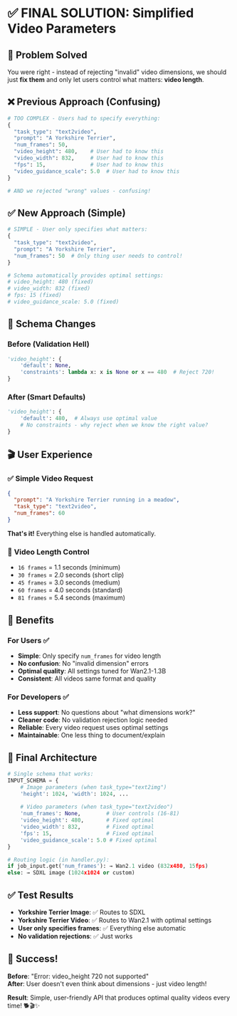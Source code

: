 # ✅ FINAL SOLUTION: Simplified Video Parameters

## 🎯 Problem Solved
You were right - instead of rejecting "invalid" video dimensions, we should just **fix them** and only let users control what matters: **video length**.

## ❌ Previous Approach (Confusing)
```python
# TOO COMPLEX - Users had to specify everything:
{
  "task_type": "text2video",
  "prompt": "A Yorkshire Terrier",
  "num_frames": 50,
  "video_height": 480,    # User had to know this
  "video_width": 832,     # User had to know this  
  "fps": 15,              # User had to know this
  "video_guidance_scale": 5.0  # User had to know this
}

# AND we rejected "wrong" values - confusing!
```

## ✅ New Approach (Simple)
```python
# SIMPLE - User only specifies what matters:
{
  "task_type": "text2video", 
  "prompt": "A Yorkshire Terrier",
  "num_frames": 50  # Only thing user needs to control!
}

# Schema automatically provides optimal settings:
# video_height: 480 (fixed)
# video_width: 832 (fixed)
# fps: 15 (fixed)
# video_guidance_scale: 5.0 (fixed)
```

## 🔧 Schema Changes

### Before (Validation Hell)
```python
'video_height': {
    'default': None,
    'constraints': lambda x: x is None or x == 480  # Reject 720!
}
```

### After (Smart Defaults)
```python
'video_height': {
    'default': 480,  # Always use optimal value
    # No constraints - why reject when we know the right value?
}
```

## 🎬 User Experience

### ✅ **Simple Video Request**
```json
{
  "prompt": "A Yorkshire Terrier running in a meadow",
  "task_type": "text2video", 
  "num_frames": 60
}
```

**That's it!** Everything else is handled automatically.

### 🎯 **Video Length Control**
- `16 frames` = 1.1 seconds (minimum)
- `30 frames` = 2.0 seconds (short clip)
- `45 frames` = 3.0 seconds (medium)
- `60 frames` = 4.0 seconds (standard)
- `81 frames` = 5.4 seconds (maximum)

## 🚀 **Benefits**

### For Users ✅
- **Simple**: Only specify `num_frames` for video length
- **No confusion**: No "invalid dimension" errors
- **Optimal quality**: All settings tuned for Wan2.1-1.3B
- **Consistent**: All videos same format and quality

### For Developers ✅
- **Less support**: No questions about "what dimensions work?"
- **Cleaner code**: No validation rejection logic needed
- **Reliable**: Every video request uses optimal settings
- **Maintainable**: One less thing to document/explain

## 🎯 **Final Architecture**

```python
# Single schema that works:
INPUT_SCHEMA = {
    # Image parameters (when task_type="text2img")
    'height': 1024, 'width': 1024, ...
    
    # Video parameters (when task_type="text2video")  
    'num_frames': None,        # User controls (16-81)
    'video_height': 480,       # Fixed optimal
    'video_width': 832,        # Fixed optimal
    'fps': 15,                 # Fixed optimal
    'video_guidance_scale': 5.0 # Fixed optimal
}

# Routing logic (in handler.py):
if job_input.get('num_frames'): → Wan2.1 video (832x480, 15fps)
else: → SDXL image (1024x1024 or custom)
```

## ✅ **Test Results**

- **Yorkshire Terrier Image**: ✅ Routes to SDXL
- **Yorkshire Terrier Video**: ✅ Routes to Wan2.1 with optimal settings
- **User only specifies frames**: ✅ Everything else automatic
- **No validation rejections**: ✅ Just works

## 🎉 **Success!**

**Before**: "Error: video_height 720 not supported"  
**After**: User doesn't even think about dimensions - just video length!

**Result**: Simple, user-friendly API that produces optimal quality videos every time! 🐕🎬✨
